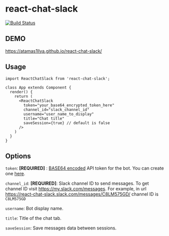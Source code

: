 # react-chat-slack

[![Build Status](https://travis-ci.org/Atamas1llya/react-chat-slack.svg?branch=master)](https://travis-ci.org/Atamas1llya/react-chat-slack)

## DEMO
https://atamas1llya.github.io/react-chat-slack/


## Usage

```
import ReactChatSlack from 'react-chat-slack';

class App extends Component {
  render() {
    return (
      <ReactChatSlack
        token="your_base64_encrypted_token_here"
        channel_id="slack_channel_id"
        username="user_name_to_display"
        title="Chat title"
        saveSession={true} // default is false
      />
    )
  }
}
```

## Options

`token`: **[REQUIRED]** : [BASE64 encoded](https://www.base64encode.org/) API token for the bot. You can create one [here](https://react-chat-slack.slack.com/apps/new/A0F7YS25R-bots).

`channel_id`: **[REQUIRED]**: Slack channel ID to send messages. To get channel ID visit https://my.slack.com/messages. For example, in url https://react-chat-slack.slack.com/messages/C8LM575GD/ channel ID is `C8LM575GD`

`username`: Bot display name.

`title`: Title of the chat tab.

`saveSession`: Save messages data between sessions.
